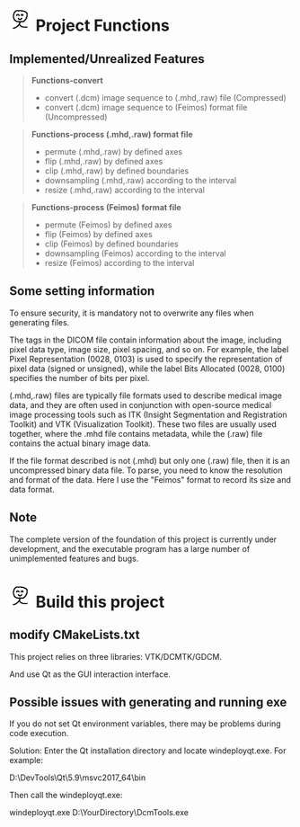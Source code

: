 # <img src="Resources/Images/DcmTools.png" width="40" > Project Functions

## Implemented/Unrealized Features

> **Functions-convert**
> - convert (.dcm) image sequence to (.mhd,.raw) file (Compressed)
> - convert (.dcm) image sequence to (Feimos) format file (Uncompressed)

> **Functions-process (.mhd,.raw) format file**
> - permute (.mhd,.raw) by defined axes
> - flip (.mhd,.raw) by defined axes
> - clip (.mhd,.raw) by defined boundaries
> - downsampling (.mhd,.raw) according to the interval
> - resize (.mhd,.raw) according to the interval

> **Functions-process (Feimos) format file**
> - permute (Feimos) by defined axes
> - flip (Feimos) by defined axes
> - clip (Feimos) by defined boundaries
> - downsampling (Feimos) according to the interval
> - resize (Feimos) according to the interval

## Some setting information

To ensure security, it is mandatory not to overwrite any files when generating files.

The tags in the DICOM file contain information about the image, including pixel data type, image size, pixel spacing, and so on. For example, 
the label Pixel Representation (0028, 0103) is used to specify the representation of pixel data (signed or unsigned), 
while the label Bits Allocated (0028, 0100) specifies the number of bits per pixel.

(.mhd,.raw) files are typically file formats used to describe medical image data, 
and they are often used in conjunction with open-source medical image processing tools such as 
ITK (Insight Segmentation and Registration Toolkit) and VTK (Visualization Toolkit). 
These two files are usually used together, 
where the .mhd file contains metadata, while the (.raw) file contains the actual binary image data.

If the file format described is not (.mhd) but only one (.raw) file, then it is an uncompressed binary data file. 
To parse, you need to know the resolution and format of the data. Here I use the "Feimos" format to record its size and data format.

## Note

The complete version of the foundation of this project is currently under development, and the executable program has a large number of unimplemented features and bugs.

# <img src="Resources/Images/DcmTools.png" width="40" > Build this project

## modify CMakeLists.txt

This project relies on three libraries: VTK/DCMTK/GDCM.

And use Qt as the GUI interaction interface.

## Possible issues with generating and running exe

If you do not set Qt environment variables, there may be problems during code execution.

Solution: Enter the Qt installation directory and locate windeployqt.exe. For example:

D:\DevTools\Qt\5.9\msvc2017_64\bin

Then call the windeployqt.exe:

windeployqt.exe D:\YourDirectory\DcmTools.exe













